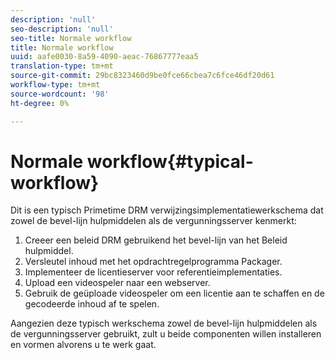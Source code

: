 ```yaml
---
description: 'null'
seo-description: 'null'
seo-title: Normale workflow
title: Normale workflow
uuid: aafe0030-8a59-4090-aeac-76867777eaa5
translation-type: tm+mt
source-git-commit: 29bc8323460d9be0fce66cbea7c6fce46df20d61
workflow-type: tm+mt
source-wordcount: '98'
ht-degree: 0%

---
```



# Normale workflow{#typical-workflow}

Dit is een typisch Primetime DRM verwijzingsimplementatiewerkschema dat zowel de bevel-lijn hulpmiddelen als de vergunningsserver kenmerkt:

1. Creeer een beleid DRM gebruikend het bevel-lijn van het Beleid hulpmiddel.
1. Versleutel inhoud met het opdrachtregelprogramma Packager.
1. Implementeer de licentieserver voor referentieimplementaties.
1. Upload een videospeler naar een webserver.
1. Gebruik de geüploade videospeler om een licentie aan te schaffen en de gecodeerde inhoud af te spelen.

Aangezien deze typisch werkschema zowel de bevel-lijn hulpmiddelen als de vergunningsserver gebruikt, zult u beide componenten willen installeren en vormen alvorens u te werk gaat.
